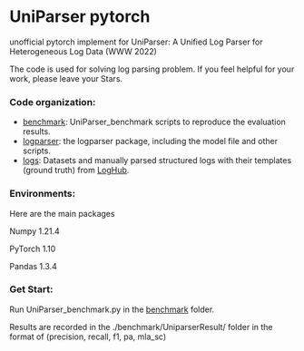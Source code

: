 # UniParser pytorch  
unofficial pytorch implement for UniParser: A Unified Log Parser for Heterogeneous Log Data (WWW 2022)

The code is used for solving log parsing problem. If you feel helpful for your work, please leave your Stars.

### Code organization:
+ [benchmark](benchmark): UniParser_benchmark scripts to reproduce the evaluation results.
+ [logparser](logparser): the logparser package, including the model file and other scripts.
+ [logs](logs): Datasets and manually parsed structured logs with their templates (ground truth) from [LogHub](https://github.com/logpai/loghub).
 
### Environments: 
Here are the main packages

Numpy   1.21.4

PyTorch 1.10 

Pandas  1.3.4

### Get Start:
Run UniParser_benchmark.py in the [benchmark](benchmark) folder. 

Results are recorded in the ./benchmark/UniparserResult/ folder in the format of (precision, recall, f1, pa, mla_sc)





